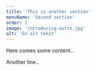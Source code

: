 ```yaml
---
title: 'This is another section'
menuName: 'Second section'
order: 2
image: 'introducing-astro.jpg'
alt: 'En alt tekst'
---
```


Here comes some content..

Another line..
